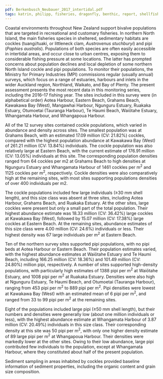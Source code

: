 ```yaml
---
pdf: Berkenbusch_Neubauer_2017_intertidal.pdf
tags: katrin, philipp, fisheries, dragonfly, benthic, report, shellfish
---
```

Coastal environments throughout New Zealand support bivalve populations that are targeted in recreational and customary fisheries. In northern North Island, the main fisheries species in sheltered, sedimentary habitats are cockles (tuangi/tuaki, or littleneck clam, *Austrovenus stuchburyi*) and pipi (*Paphies australis*). Populations of both species are often easily accessible in intertidal areas, and occur close to urban centres, exposing them to considerable fishing pressure at some locations. The latter has prompted concerns about population declines and local depletion of some northern North Island cockle and pipi populations. To monitor their populations, the Ministry for Primary Industries (MPI) commissions regular (usually annual) surveys, which focus on a range of estuaries, harbours and inlets in the wider Auckland region, Northland, Waikato, and Bay of Plenty. The present assessment presents the most recent data in this monitoring series, including the 2016–17 fishing year. The sites included in this survey were (in alphabetical order) Aotea Harbour, Eastern Beach, Grahams Beach, Kawakawa Bay (West), Mangawhai Harbour, Ngunguru Estuary, Ruakaka Estuary, Otumoetai (Tauranga Harbour), Te Haumi Beach, Waiōtahe Estuary, Whangamata Harbour, and Whangapoua Harbour.

All of the 12 survey sites contained cockle populations, which varied in abundance and density across sites. The smallest population was at Grahams Beach, with an estimated 17.09 million (CV: 21.82%) cockles, compared with the highest population abundance at Kawakawa Bay (West) of 261.21 million
(CV: 13.84%) individuals. The cockle population was also relatively large at Eastern Beach, with the current estimate of 176.91 million (CV: 13.05%) individuals at this site. The corresponding population densities ranged from 64 cockles per m2 at Grahams Beach to high densities at Ngunguru Estuary and Whangamata Harbour of 1461 cockles per m<sup>2</sup> and 1125 cockles per m<sup>2</sup>, respectively. Cockle densities were also comparatively high at the remaining sites, with most sites supporting populations densities of over 400 individuals per m2.

The cockle populations included few large individuals (≥30 mm shell length), and this size class was absent at three sites, including Aotea Harbour, Grahams Beach, and Ruakaka Estuary. At the other sites, large cockles were present but only a small part of the total population. Their highest abundance estimate was 18.33 million (CV: 36.42%) large cockles at Kawakawa Bay (West), followed by 15.07 million (CV: 17.38%) large cockles at Eastern Beach. At the remaining sites, abundance estimates of this size class were 4.00 million (CV: 24.6%) individuals or less. Their highest density was 67 large individuals per m<sup>2</sup> at Eastern Beach.

Ten of the northern survey sites supported pipi populations, with no pipi beds at Aotea Harbour or Eastern Beach. Their population estimates varied, with the highest abundance estimates at Waiōtahe Estuary and Te Haumi Beach, including 166.25 million (CV: 18.36%) and 101.49 million (CV: 24.80%) million pipi, respectively. A number of sites supported high-density populations, with particularly high estimates of 1388 pipi per m<sup>2</sup> at Waiōtahe Estuary, and 1008 pipi per m<sup>2</sup> at Ruakaka Estuary. Densities were also high at Ngunguru Estuary, Te Haumi Beach, and Otumoetai (Tauranga Harbour), ranging from 453 pipi per m<sup>2</sup> to 889 pipi per m<sup>2</sup>. Pipi densities were lowest at Kawakawa Bay (West) with an estimated mean of 6 pipi per m<sup>2</sup>, and ranged from 33 to 99 pipi per m<sup>2</sup> at the remaining sites.

Eight of the populations included large pipi (≥50 mm shell length), but their numbers and densities were generally low (about one million individuals or less), with the highest abundance estimate at Whangamata Harbour of 3.87 million (CV: 20.49%) individuals in this size class. Their corresponding density at this site was 50 pipi per m<sup>2</sup>, with only one higher density estimate of 89 large pipi per m<sup>2</sup> at Whangapoua Harbour. Their densities were markedly lower at the other sites. Owing to their low abundance, large pipi contributed few individuals to the population, except at Whangamata Harbour, where they constituted about half of the present population.

Sediment sampling in areas inhabited by cockles provided baseline information of sediment properties, including the organic content and grain size composition.
